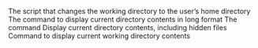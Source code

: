 The script that changes the working directory to the user’s home directory
The command to display current directory contents in long format
The command Display current directory contents, including hidden files
Command to display current working directory contents
